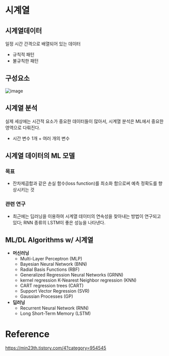 # 시계열
## 시계열데이터
일정 시간 간격으로 배열되어 있는 데이터
- 규칙적 패턴
- 불규칙한 패턴


## 구성요소
![image](https://user-images.githubusercontent.com/39285147/178138244-ed2e2426-95ca-41de-85fb-ae53cfba8edf.png)

## 시계열 분석
실제 세상에는 시간적 요소가 중요한 데이터들이 많아서, 시계열 분석은 ML에서 중요한 영역으로 다뤄진다.
- 시간 변수 1개 + 여러 개의 변수

## 시계열 데이터의 ML 모델
### 목표
- 잔차제곱합과 같은 손실 함수(loss function)를 최소화 함으로써 예측 정확도를 향상시키는 것

### 관련 연구
- 최근에는 딥러닝을 이용하여 시계열 데이터의 연속성을 찾아내는 방법이 연구되고 있다; RNN 종류의 LSTM이 좋은 성능을 나타낸다.

## ML/DL Algorithms w/ 시계열
- **머신러닝**
  - Multi-Layer Perceptron (MLP)
  - Bayesian Neural Network (BNN)
  - Radial Basis Functions (RBF)
  - Generalized Regression Neural Networks (GRNN)
  - kernel regression K-Nearest Neighbor regression (KNN)
  - CART regression trees (CART)
  - Support Vector Regression (SVR)
  - Gaussian Processes (GP)
- **딥러닝**
  - Recurrent Neural Network (RNN)
  - Long Short-Term Memory (LSTM)

# Reference
https://min23th.tistory.com/4?category=954545

